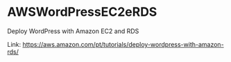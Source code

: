 # AWSWordPressEC2eRDS
Deploy WordPress with Amazon EC2 and RDS

Link:
https://aws.amazon.com/pt/tutorials/deploy-wordpress-with-amazon-rds/
